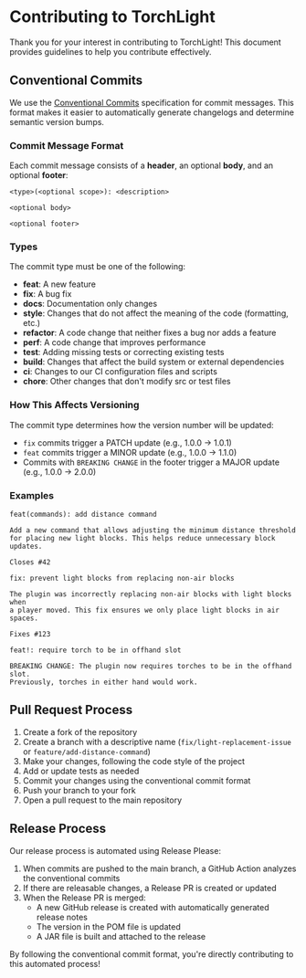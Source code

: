# Contributing to TorchLight

Thank you for your interest in contributing to TorchLight! This document provides guidelines to help you contribute effectively.

## Conventional Commits

We use the [Conventional Commits](https://www.conventionalcommits.org/) specification for commit messages. This format makes it easier to automatically generate changelogs and determine semantic version bumps.

### Commit Message Format

Each commit message consists of a **header**, an optional **body**, and an optional **footer**:

```
<type>(<optional scope>): <description>

<optional body>

<optional footer>
```

### Types

The commit type must be one of the following:

- **feat**: A new feature
- **fix**: A bug fix
- **docs**: Documentation only changes
- **style**: Changes that do not affect the meaning of the code (formatting, etc.)
- **refactor**: A code change that neither fixes a bug nor adds a feature
- **perf**: A code change that improves performance
- **test**: Adding missing tests or correcting existing tests
- **build**: Changes that affect the build system or external dependencies
- **ci**: Changes to our CI configuration files and scripts
- **chore**: Other changes that don't modify src or test files

### How This Affects Versioning

The commit type determines how the version number will be updated:

- `fix` commits trigger a PATCH update (e.g., 1.0.0 → 1.0.1)
- `feat` commits trigger a MINOR update (e.g., 1.0.0 → 1.1.0)
- Commits with `BREAKING CHANGE` in the footer trigger a MAJOR update (e.g., 1.0.0 → 2.0.0)

### Examples

```
feat(commands): add distance command

Add a new command that allows adjusting the minimum distance threshold
for placing new light blocks. This helps reduce unnecessary block updates.

Closes #42
```

```
fix: prevent light blocks from replacing non-air blocks

The plugin was incorrectly replacing non-air blocks with light blocks when
a player moved. This fix ensures we only place light blocks in air spaces.

Fixes #123
```

```
feat!: require torch to be in offhand slot

BREAKING CHANGE: The plugin now requires torches to be in the offhand slot.
Previously, torches in either hand would work.
```

## Pull Request Process

1. Create a fork of the repository
2. Create a branch with a descriptive name (`fix/light-replacement-issue` or `feature/add-distance-command`)
3. Make your changes, following the code style of the project
4. Add or update tests as needed
5. Commit your changes using the conventional commit format
6. Push your branch to your fork
7. Open a pull request to the main repository

## Release Process

Our release process is automated using Release Please:

1. When commits are pushed to the main branch, a GitHub Action analyzes the conventional commits
2. If there are releasable changes, a Release PR is created or updated
3. When the Release PR is merged:
    - A new GitHub release is created with automatically generated release notes
    - The version in the POM file is updated
    - A JAR file is built and attached to the release

By following the conventional commit format, you're directly contributing to this automated process!
